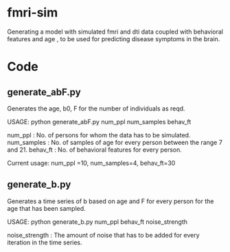 fmri-sim
========

Generating a model with simulated fmri and dti data coupled with behavioral features and age , to be used for predicting disease symptoms in the brain.

Code
=========
generate_abF.py 
---------------

Generates the age, b0, F for the number of individuals as reqd. 

 
USAGE:	python generate_abF.py num_ppl num_samples behav_ft 

num_ppl	      :		      No. of persons for whom the data has to be simulated.
num_samples   :		      No. of samples of age for every person between the range 7 and 21.
behav_ft      :		      No. of behavioral features for every person. 

Current usage: num_ppl =10, num_samples=4, behav_ft=30 

generate_b.py
--------------

Generates a time series of b based on age and F for every person for the age that has been sampled. 

USAGE:	python generate_b.py num_ppl behav_ft noise_strength

noise_strength :	     The amount of noise that has to be added for every iteration in the time series.